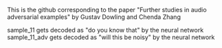 This is the github corresponding to the paper "Further studies in audio adversarial examples" by Gustav Dowling and Chenda Zhang

sample_11 gets decoded as "do you know that" by the neural network
sample_11_adv gets decoded as "will this be noisy" by the neural network
